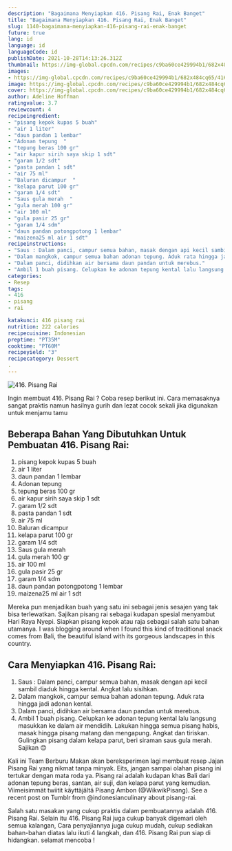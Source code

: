 ```yaml
---
description: "Bagaimana Menyiapkan 416. Pisang Rai, Enak Banget"
title: "Bagaimana Menyiapkan 416. Pisang Rai, Enak Banget"
slug: 1140-bagaimana-menyiapkan-416-pisang-rai-enak-banget
future: true
lang: id
language: id
languageCode: id
publishDate: 2021-10-28T14:13:26.312Z 
thumbnail: https://img-global.cpcdn.com/recipes/c9ba60ce429994b1/682x484cq65/416-pisang-rai-foto-resep-utama.png
images:
- https://img-global.cpcdn.com/recipes/c9ba60ce429994b1/682x484cq65/416-pisang-rai-foto-resep-utama.png
image: https://img-global.cpcdn.com/recipes/c9ba60ce429994b1/682x484cq65/416-pisang-rai-foto-resep-utama.png
cover: https://img-global.cpcdn.com/recipes/c9ba60ce429994b1/682x484cq65/416-pisang-rai-foto-resep-utama.png
author: Adeline Hoffman
ratingvalue: 3.7
reviewcount: 4
recipeingredient:
- "pisang kepok kupas 5 buah"
- "air 1 liter"
- "daun pandan 1 lembar"
- "Adonan tepung  "
- "tepung beras 100 gr"
- "air kapur sirih saya skip 1 sdt"
- "garam 1/2 sdt"
- "pasta pandan 1 sdt"
- "air 75 ml"
- "Baluran dicampur  "
- "kelapa parut 100 gr"
- "garam 1/4 sdt"
- "Saus gula merah  "
- "gula merah 100 gr"
- "air 100 ml"
- "gula pasir 25 gr"
- "garam 1/4 sdm"
- "daun pandan potongpotong 1 lembar"
- "maizena25 ml air 1 sdt"
recipeinstructions:
- "Saus : Dalam panci, campur semua bahan, masak dengan api kecil sambil diaduk hingga kental. Angkat lalu sisihkan."
- "Dalam mangkok, campur semua bahan adonan tepung. Aduk rata hingga jadi adonan kental."
- "Dalam panci, didihkan air bersama daun pandan untuk merebus."
- "Ambil 1 buah pisang. Celupkan ke adonan tepung kental lalu langsung masukkan ke dalam air mendidih. Lakukan hingga semua pisang habis, masak hingga pisang matang dan mengapung. Angkat dan tiriskan. Gulingkan pisang dalam kelapa parut, beri siraman saus gula merah. Sajikan 😊"
categories:
- Resep
tags:
- 416
- pisang
- rai

katakunci: 416 pisang rai 
nutrition: 222 calories
recipecuisine: Indonesian
preptime: "PT35M"
cooktime: "PT60M"
recipeyield: "3"
recipecategory: Dessert
. 
---
```



![416. Pisang Rai](https://img-global.cpcdn.com/recipes/c9ba60ce429994b1/682x484cq65/416-pisang-rai-foto-resep-utama.png)

Ingin membuat 416. Pisang Rai ? Coba resep berikut ini. Cara memasaknya sangat praktis namun hasilnya gurih dan lezat cocok sekali jika digunakan untuk menjamu tamu

<!--inarticleads1-->

## Beberapa Bahan Yang Dibutuhkan Untuk Pembuatan 416. Pisang Rai:

1. pisang kepok kupas 5 buah
1. air 1 liter
1. daun pandan 1 lembar
1. Adonan tepung  
1. tepung beras 100 gr
1. air kapur sirih saya skip 1 sdt
1. garam 1/2 sdt
1. pasta pandan 1 sdt
1. air 75 ml
1. Baluran dicampur  
1. kelapa parut 100 gr
1. garam 1/4 sdt
1. Saus gula merah  
1. gula merah 100 gr
1. air 100 ml
1. gula pasir 25 gr
1. garam 1/4 sdm
1. daun pandan potongpotong 1 lembar
1. maizena25 ml air 1 sdt

Mereka pun menjadikan buah yang satu ini sebagai jenis sesajen yang tak bisa terlewatkan. Sajikan pisang rai sebagai kudapan spesial menyambut Hari Raya Nyepi. Siapkan pisang kepok atau raja sebagai salah satu bahan utamanya. I was blogging around when I found this kind of traditional snack comes from Bali, the beautiful island with its gorgeous landscapes in this country. 

<!--inarticleads2-->

## Cara Menyiapkan 416. Pisang Rai:

1. Saus : Dalam panci, campur semua bahan, masak dengan api kecil sambil diaduk hingga kental. Angkat lalu sisihkan.
1. Dalam mangkok, campur semua bahan adonan tepung. Aduk rata hingga jadi adonan kental.
1. Dalam panci, didihkan air bersama daun pandan untuk merebus.
1. Ambil 1 buah pisang. Celupkan ke adonan tepung kental lalu langsung masukkan ke dalam air mendidih. Lakukan hingga semua pisang habis, masak hingga pisang matang dan mengapung. Angkat dan tiriskan. Gulingkan pisang dalam kelapa parut, beri siraman saus gula merah. Sajikan 😊


Kali ini Team Berburu Makan akan bereksperimen lagi membuat resep Jajan Pisang Rai yang nikmat tanpa minyak. Eits, jangan sampai olahan pisang ini tertukar dengan mata roda ya. Pisang rai adalah kudapan khas Bali dari adonan tepung beras, santan, air suji, dan kelapa parut yang kemudian. Viimeisimmät twiitit käyttäjältä Pisang Ambon (@WikwikPisang). See a recent post on Tumblr from @indonesianculinary about pisang-rai. 

Salah satu masakan yang cukup praktis dalam pembuatannya adalah  416. Pisang Rai. Selain itu  416. Pisang Rai  juga cukup banyak digemari oleh semua kalangan, Cara penyajiannya juga cukup mudah, cukup sediakan bahan-bahan diatas lalu ikuti 4 langkah, dan  416. Pisang Rai  pun siap di hidangkan. selamat mencoba !
